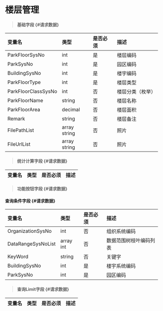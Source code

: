 # 楼层管理

> #### 基础字段 {#请求数据}

| 变量名 | 类型 | 是否必须 | 描述 |
| :--- | :--- | :--- | :--- |
| ParkFloorSysNo | int | 是 | 楼层编码 |
| ParkSysNo | int | 是 | 园区编码 |
| BuildingSysNo | int | 是 | 楼宇编码 |
| ParkFloorType | int | 是 |楼层类型|
| ParkFloorClassSysNo | int | 否 | 楼层分类（枚举） |
| ParkFloorName | string | 否 | 楼层名称 |
| ParkFloorArea| decimal | 否 | 楼层面积|
| Remark | string | 否 | 楼层备注 |
| FilePathList | array string | 否 |照片 |
| FileUrlList | array string | 否 |照片 |


> #### 统计计算字段 {#请求数据}

| 变量名 | 类型 | 是否必须 | 描述 |
| :--- | :--- | :--- | :--- |


> #### 功能按钮字段 {#请求数据}

#### 查询条件字段 {#请求数据}

| 变量名 | 类型 | 是否必须 | 描述 |
| :--- | :--- | :--- | :--- |
| OrganizationSysNo | int | 否 | 组织系统编码 |
| DataRangeSysNoList |array int | 否 | 数据范围树枝叶编码列表 |
| KeyWord | string | 否 | 关键字|
| BuildingSysNo | int | 是 | 楼宇系统编码 |
| ParkSysNo | int | 是 | 园区编码 |


> #### 查询Limit字段 {#请求数据}

| 变量名 | 类型 | 是否必须 | 描述 |
| :--- | :--- | :--- | :--- |





